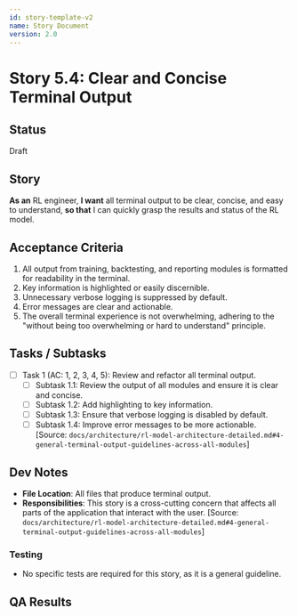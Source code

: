 ```yaml
---
id: story-template-v2
name: Story Document
version: 2.0
---
```


# Story 5.4: Clear and Concise Terminal Output

## Status
Draft

## Story
**As an** RL engineer,
**I want** all terminal output to be clear, concise, and easy to understand,
**so that** I can quickly grasp the results and status of the RL model.

## Acceptance Criteria
1. All output from training, backtesting, and reporting modules is formatted for readability in the terminal.
2. Key information is highlighted or easily discernible.
3. Unnecessary verbose logging is suppressed by default.
4. Error messages are clear and actionable.
5. The overall terminal experience is not overwhelming, adhering to the "without being too overwhelming or hard to understand" principle.

## Tasks / Subtasks
- [ ] Task 1 (AC: 1, 2, 3, 4, 5): Review and refactor all terminal output.
    - [ ] Subtask 1.1: Review the output of all modules and ensure it is clear and concise.
    - [ ] Subtask 1.2: Add highlighting to key information.
    - [ ] Subtask 1.3: Ensure that verbose logging is disabled by default.
    - [ ] Subtask 1.4: Improve error messages to be more actionable. [Source: `docs/architecture/rl-model-architecture-detailed.md#4-general-terminal-output-guidelines-across-all-modules`]

## Dev Notes
- **File Location**: All files that produce terminal output.
- **Responsibilities**: This story is a cross-cutting concern that affects all parts of the application that interact with the user. [Source: `docs/architecture/rl-model-architecture-detailed.md#4-general-terminal-output-guidelines-across-all-modules`]

### Testing
- No specific tests are required for this story, as it is a general guideline.

## QA Results
